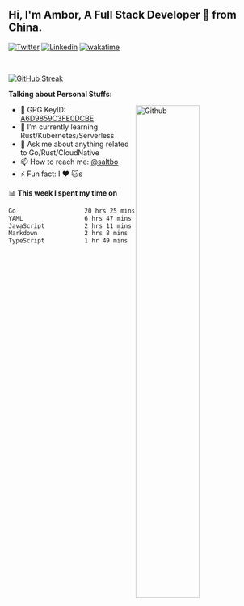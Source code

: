 ## Hi, I'm Ambor, A Full Stack Developer 🚀 from China.

[![Twitter](https://img.shields.io/badge/-saltbo-1ca0f1?style=flat&logo=twitter&logoColor=white)](https://twitter.com/rdsaltbo)
[![Linkedin](https://img.shields.io/badge/-saltbo-blue?style=flat&logo=Linkedin&logoColor=white)](https://www.linkedin.com/in/saltbo/)
[![wakatime](https://wakatime.com/badge/user/f82b1c77-faab-48cd-aef5-a12c0aff104b.svg)](https://wakatime.com/@f82b1c77-faab-48cd-aef5-a12c0aff104b)

&nbsp;  

[![GitHub Streak](http://github-readme-streak-stats.herokuapp.com?user=saltbo&hide_border=true&date_format=M%20j%5B%2C%20Y%5D)](https://git.io/streak-stats)

**Talking about Personal Stuffs:**
<!-- Any image aligned to the right. Beware the width  -->
<img width="50%" align="right" alt="Github" src="https://raw.githubusercontent.com/saltbo/saltbo/master/images/git-header.svg" />

- 🤘 GPG KeyID: [A6D9859C3FE0DCBE](https://saltbo.cn/pgp_keys.asc)
- 🌱 I’m currently learning Rust/Kubernetes/Serverless
- 💬 Ask me about anything related to Go/Rust/CloudNative
- 📫 How to reach me: [@saltbo](https://t.me/saltbo)
- ⚡ Fun fact: I :heart: :cat:s


📊 **This week I spent my time on**
<!--START_SECTION:waka-->

```txt
Go                   20 hrs 25 mins  █████████████▓░░░░░░░░░░░   54.87 %
YAML                 6 hrs 47 mins   ████▓░░░░░░░░░░░░░░░░░░░░   18.24 %
JavaScript           2 hrs 11 mins   █▒░░░░░░░░░░░░░░░░░░░░░░░   05.90 %
Markdown             2 hrs 8 mins    █▒░░░░░░░░░░░░░░░░░░░░░░░   05.75 %
TypeScript           1 hr 49 mins    █▒░░░░░░░░░░░░░░░░░░░░░░░   04.92 %
```

<!--END_SECTION:waka-->
